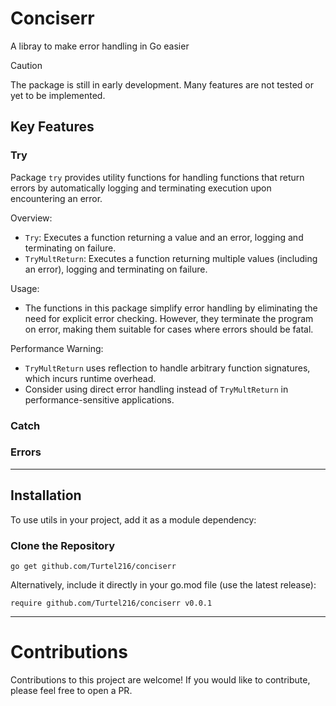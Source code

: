 # Conciserr

A libray to make error handling in Go easier

> [!CAUTION]
> The package is still in early development. Many features are not tested or yet to be implemented.

## Key Features

### Try

Package `try` provides utility functions for handling functions that return errors
by automatically logging and terminating execution upon encountering an error.

Overview:
- `Try`: Executes a function returning a value and an error, logging and terminating on failure.
- `TryMultReturn`: Executes a function returning multiple values (including an error), logging and terminating on failure.

Usage:
- The functions in this package simplify error handling by eliminating the need for explicit error checking. However, they terminate the program on error, making them suitable for cases where errors should be fatal.

Performance Warning:
- `TryMultReturn` uses reflection to handle arbitrary function signatures, which incurs runtime overhead.
- Consider using direct error handling instead of `TryMultReturn` in performance-sensitive applications.

### Catch

### Errors

---

## Installation
To use utils in your project, add it as a module dependency:

### Clone the Repository
```
go get github.com/Turtel216/conciserr
```
Alternatively, include it directly in your go.mod file (use the latest release):
```
require github.com/Turtel216/conciserr v0.0.1
```

---

# Contributions
Contributions to this project are welcome! If you would like to contribute, please feel free to open a PR.

